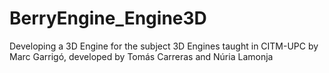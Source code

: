 # BerryEngine_Engine3D
Developing a 3D Engine for the subject 3D Engines taught in CITM-UPC by Marc Garrigó, developed by Tomás Carreras and Núria Lamonja
